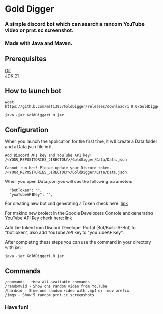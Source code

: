 # Gold Digger
### A simple discord bot which can search a random YouTube video or prnt.sc screenshot.
### Made with Java and Maven. 

## Prerequisites
[Git](https://git-scm.com/downloads "Git") \
[JDK 21](https://www.oracle.com/pl/java/technologies/downloads/ "JDK")

## How to launch bot

```
wget https://github.com/mati395/GoldDigger/releases/download/1.0.0/GoldDigger1.0.jar

java -jar GoldDigger1.0.jar
```

## Configuration
When you launch the application for the first time, it will create a Data folder and a Data.json file in it.

```
Add Discord API key and YouTube API key!
/<YOUR_REPOSITORIES_DIRECTORY>/GoldDigger/Data/Data.json

Cannot run bot! Please update your Discord token.
/<YOUR_REPOSITORIES_DIRECTORY>/GoldDigger/Data/Data.json
```

When you open Data.json you will see the following parameters

```
  "botToken": "",
  "youTubeAPIKey": "",
```

For creating new bot and generating a Token check here: [link](https://github.com/reactiflux/discord-irc/wiki/Creating-a-discord-bot-&-getting-a-token)

For making new project in the Google Developers Console and generating YouTube API Key check here: [link](https://developers.google.com/youtube/v3/getting-started?hl=en)

Add the token from Discord Developer Portal (Bot/Build-A-Bot) to "botToken", also add YouTube API key to "youTubeAPIKey".

After completing these steps you can use the command in your directory with jar:
```
java -jar GoldDigger1.0.jar
```

## Commands
```
/commands - Show all available commands
/randomvid - Show one random video from YouTube
/hardvid - Show one random video with .mp4 or .mov prefix
/imgs - Show 5 random prnt.sc screenshots
```
### Have fun!